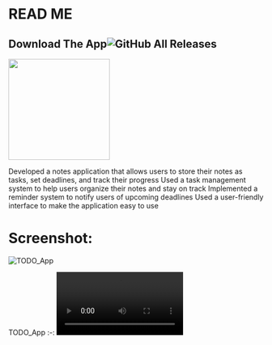 # READ ME
## Download The App![GitHub All Releases](https://img.shields.io/github/downloads/HusseinMohamed99/TO-DO/total?color=green)
<a href="https://github.com/HusseinMohamed99/TO-DO/releases/download/v2.0.0/TO.DO.apk"><img src="https://playerzon.com/asset/download.png" width="200"></img></a>

Developed a notes application that allows users to store their notes as tasks, set deadlines, and track their progress
Used a task management system to help users organize their notes and stay on track
Implemented a reminder system to notify users of upcoming deadlines
Used a user-friendly interface to make the application easy to use

# Screenshot:

![TODO_App](https://user-images.githubusercontent.com/84459939/189492563-a9be39f7-04c9-46cd-bed2-e2d97e00f375.png)


TODO_App
:-:
<video src='https://github.com/HusseinMohamed99/TO-DO/assets/84459939/477433bd-4d06-4ec0-a1a9-f7f941c03c33' width=250/> |
